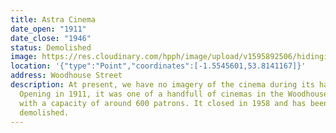 ```yaml
---
title: Astra Cinema
date_open: "1911"
date_close: "1946"
status: Demolished
image: https://res.cloudinary.com/hpph/image/upload/v1595892506/hidinginplainsight/Cinemas-03.svg
location: '{"type":"Point","coordinates":[-1.5545601,53.8141167]}'
address: Woodhouse Street
description: At present, we have no imagery of the cinema during its hayday.
  Opening in 1911, it was one of a handfull of cinemas in the Woodhouse area,
  with a capacity of around 600 patrons. It closed in 1958 and has been
  demolished.
---
```

